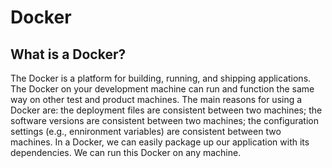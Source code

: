 # Docker
## What is a Docker?
The Docker is a platform for building, running, and shipping applications. The Docker on your development machine can run and function the same way on other test and product machines. The main reasons for using a Docker are: the deployment files are consistent between two machines; the software versions are consistent between two machines; the configuration settings (e.g., ennironment variables) are consistent between two machines. In a Docker, we can easily package up our application with its dependencies. We can run this Docker on any machine.
